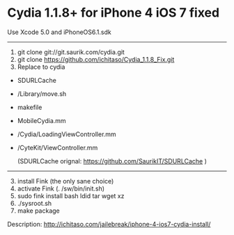 Cydia 1.1.8+ for iPhone 4 iOS 7 fixed
====
Use Xcode 5.0 and iPhoneOS6.1.sdk

-----------------------------------------------------------

1. git clone git://git.saurik.com/cydia.git
2. git clone https://github.com/ichitaso/Cydia_1.1.8_Fix.git
3. Replace to cydia

- SDURLCache
- /Library/move.sh
- makefile
- MobileCydia.mm
- /Cydia/LoadingViewController.mm
- /CyteKit/ViewController.mm

  (SDURLCache orignal: https://github.com/SaurikIT/SDURLCache )

-----------------------------------------------------------

3. install Fink (the only sane choice)
4. activate Fink (. /sw/bin/init.sh)
5. sudo fink install bash ldid tar wget xz
6. ./sysroot.sh
7. make package

Description: http://ichitaso.com/jailebreak/iphone-4-ios7-cydia-install/
